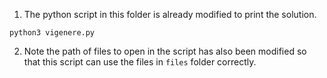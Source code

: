 1. The python script in this folder is already modified to print the solution.

```python3 vigenere.py```

2. Note the path of files to open in the script has also been modified so that this script can use the files in ```files``` folder correctly.
